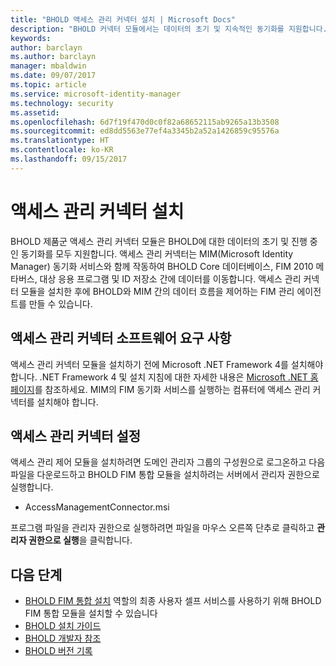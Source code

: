 ```yaml
---
title: "BHOLD 액세스 관리 커넥터 설치 | Microsoft Docs"
description: "BHOLD 커넥터 모듈에서는 데이터의 초기 및 지속적인 동기화를 지원합니다."
keywords: 
author: barclayn
ms.author: barclayn
manager: mbaldwin
ms.date: 09/07/2017
ms.topic: article
ms.service: microsoft-identity-manager
ms.technology: security
ms.assetid: 
ms.openlocfilehash: 6d7f19f470d0c0f82a68652115ab9265a13b3508
ms.sourcegitcommit: ed8dd5563e77ef4a3345b2a52a1426859c95576a
ms.translationtype: HT
ms.contentlocale: ko-KR
ms.lasthandoff: 09/15/2017
---
```

# <a name="access-management-connector-installation"></a>액세스 관리 커넥터 설치

BHOLD 제품군 액세스 관리 커넥터 모듈은 BHOLD에 대한 데이터의 초기 및 진행 중인 동기화를 모두 지원합니다. 액세스 관리 커넥터는 MIM(Microsoft Identity Manager) 동기화 서비스와 함께 작동하여 BHOLD Core 데이터베이스, FIM 2010 메타버스, 대상 응용 프로그램 및 ID 저장소 간에 데이터를 이동합니다. 액세스 관리 커넥터 모듈을 설치한 후에 BHOLD와 MIM 간의 데이터 흐름을 제어하는 FIM 관리 에이전트를 만들 수 있습니다.

## <a name="access-management-connector-software-requirements"></a>액세스 관리 커넥터 소프트웨어 요구 사항

액세스 관리 커넥터 모듈을 설치하기 전에 Microsoft .NET Framework 4를 설치해야 합니다. .NET Framework 4 및 설치 지침에 대한 자세한 내용은 [Microsoft .NET 홈페이지](http://www.microsoft.com/net)를 참조하세요.
MIM의 FIM 동기화 서비스를 실행하는 컴퓨터에 액세스 관리 커넥터를 설치해야 합니다.

## <a name="access-management-connector-setup"></a>액세스 관리 커넥터 설정

액세스 관리 제어 모듈을 설치하려면 도메인 관리자 그룹의 구성원으로 로그온하고 다음 파일을 다운로드하고 BHOLD FIM 통합 모듈을 설치하려는 서버에서 관리자 권한으로 실행합니다.

- AccessManagementConnector.msi

프로그램 파일을 관리자 권한으로 실행하려면 파일을 마우스 오른쪽 단추로 클릭하고 **관리자 권한으로 실행**을 클릭합니다.

## <a name="next-steps"></a>다음 단계

- [BHOLD FIM 통합 설치](https://technet.microsoft.com/library/jj134093(v=ws.10).aspx) 역할의 최종 사용자 셀프 서비스를 사용하기 위해 BHOLD FIM 통합 모듈을 설치할 수 있습니다
- [BHOLD 설치 가이드](bhold-installation-guide.md)
- [BHOLD 개발자 참조](../reference/mim2016-bhold-developer-reference.md)
- [BHOLD 버전 기록](../reference/version-bhold-history.md)